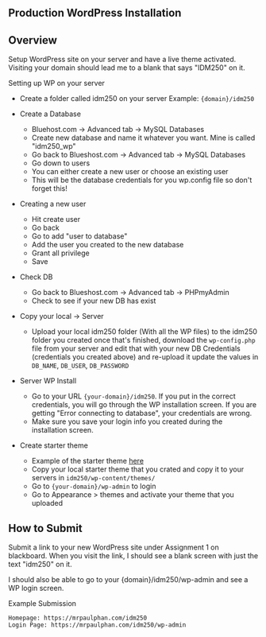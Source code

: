 ## Production WordPress Installation

## Overview
Setup WordPress site on your server and have a live theme activated. Visiting your domain should lead me to a blank that says "IDM250" on it.

Setting up WP on your server
- Create a folder called idm250 on your server
	Example: `{domain}/idm250`
- Create a Database
  - Bluehost.com -> Advanced tab ->   MySQL Databases 
  -  Create new database and name it whatever you want. Mine is called "idm250_wp"
  -  Go back to Blueshost.com -> Advanced tab ->   MySQL Databases 
  -  Go down to users
  -  You can either create a new user or choose an existing user 
  -  This will be the database credentials for you wp.config file so don't forget this!  
-  Creating a new user
	- Hit create user
	- Go back
   - Go to add "user to database"
   -  Add the user you created to the new database 
   -  Grant all privilege 
   -  Save 
- Check DB
  -  Go back to Blueshost.com -> Advanced tab -> PHPmyAdmin
  - Check to see if your new DB has exist
-  Copy your local -> Server
   - Upload your local idm250 folder (With all the WP files) to the idm250 folder you created
once that's finished, download the `wp-config.php` file from your server and edit that with your new DB Credentials (credentials you created above) and re-upload it
update the values in `DB_NAME`, `DB_USER`, `DB_PASSWORD`
- Server WP Install
  - Go to your URL `{your-domain}/idm250`. If you put in the correct credentials, you will go through the WP installation screen. If you are getting "Error connecting to database", your credentials are wrong.
  - Make sure you save your login info you created during the installation screen.

- Create starter theme
  - Example of the starter theme [here](https://github.com/mrpaulphan/idm250/tree/master/public/wp-content/themes/portfolio-theme-2)
  - Copy your local starter theme that you crated and copy it to your servers in `idm250/wp-content/themes/`
  - Go to `{your-domain}/wp-admin` to login
  - Go to Appearance > themes and activate your theme that you uploaded

## How to Submit
Submit a link to your new WordPress site under Assignment 1 on blackboard. When you visit the link, I should see a blank screen with just the text "idm250" on it. 

I should also be able to go to your {domain}/idm250/wp-admin and see a WP login screen. 

Example Submission 
```
Homepage: https://mrpaulphan.com/idm250
Login Page: https://mrpaulphan.com/idm250/wp-admin
